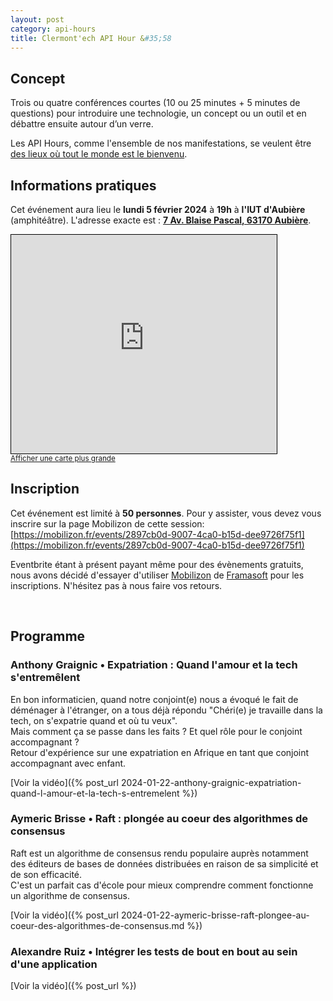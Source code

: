 ```yaml
---
layout: post
category: api-hours
title: Clermont'ech API Hour &#35;58
---
```


## Concept

Trois ou quatre conférences courtes (10 ou 25 minutes + 5 minutes de questions)
pour introduire une technologie, un concept ou un outil et en débattre ensuite
autour d’un verre.

Les API Hours, comme l'ensemble de nos manifestations, se veulent être [des
lieux où tout le monde est le bienvenu](/code-of-conduct.html).

## Informations pratiques

Cet événement aura lieu le **lundi 5 février 2024** à **19h** à **l'IUT d'Aubière** (amphitéâtre). L'adresse
exacte est : [**7 Av. Blaise Pascal, 63170 Aubière**](https://www.openstreetmap.org/#map=19/45.76246/3.10837).

<iframe width="425" height="350" frameborder="0" scrolling="no" marginheight="0" marginwidth="0" src="https://www.openstreetmap.org/export/embed.html?bbox=3.106325268745423%2C45.76152036796329%2C3.1098657846450806%2C45.76322129330194&amp;layer=mapnik" style="border: 1px solid black"></iframe>
<br/><small><a href="https://www.openstreetmap.org/#map=19/45.76237/3.10810">Afficher une carte plus grande</a></small>
<br/>

## Inscription

Cet événement est limité à **50 personnes**. Pour y assister, vous devez vous
inscrire sur la page Mobilizon de cette session:
[https://mobilizon.fr/events/2897cb0d-9007-4ca0-b15d-dee9726f75f1](https://mobilizon.fr/events/2897cb0d-9007-4ca0-b15d-dee9726f75f1)

Eventbrite étant à présent payant même pour des évènements gratuits, nous avons
décidé d'essayer d'utiliser [Mobilizon](https://mobilizon.fr) de
[Framasoft](https://framasoft.org/) pour les inscriptions.
N'hésitez pas à nous faire vos retours.

<br/>

## Programme

### Anthony Graignic • Expatriation : Quand l'amour et la tech s'entremêlent

En bon informaticien, quand notre conjoint(e) nous a évoqué le fait de déménager à l'étranger, on a tous déjà répondu "Chéri(e) je travaille dans la tech, on s'expatrie quand et où tu veux".  
Mais comment ça se passe dans les faits ? Et quel rôle pour le conjoint accompagnant ?  
Retour d'expérience sur une expatriation en Afrique en tant que conjoint accompagnant avec enfant.  

[Voir la vidéo]({% post_url 2024-01-22-anthony-graignic-expatriation-quand-l-amour-et-la-tech-s-entremelent %})


### Aymeric Brisse • Raft : plongée au coeur des algorithmes de consensus

Raft est un algorithme de consensus rendu populaire auprès notamment des éditeurs de bases de données distribuées en raison de sa simplicité et de son efficacité.  
C'est un parfait cas d'école pour mieux comprendre comment fonctionne un algorithme de consensus.  

[Voir la vidéo]({% post_url 2024-01-22-aymeric-brisse-raft-plongee-au-coeur-des-algorithmes-de-consensus.md %})


### Alexandre Ruiz • Intégrer les tests de bout en bout au sein d'une application



[Voir la vidéo]({% post_url  %})
